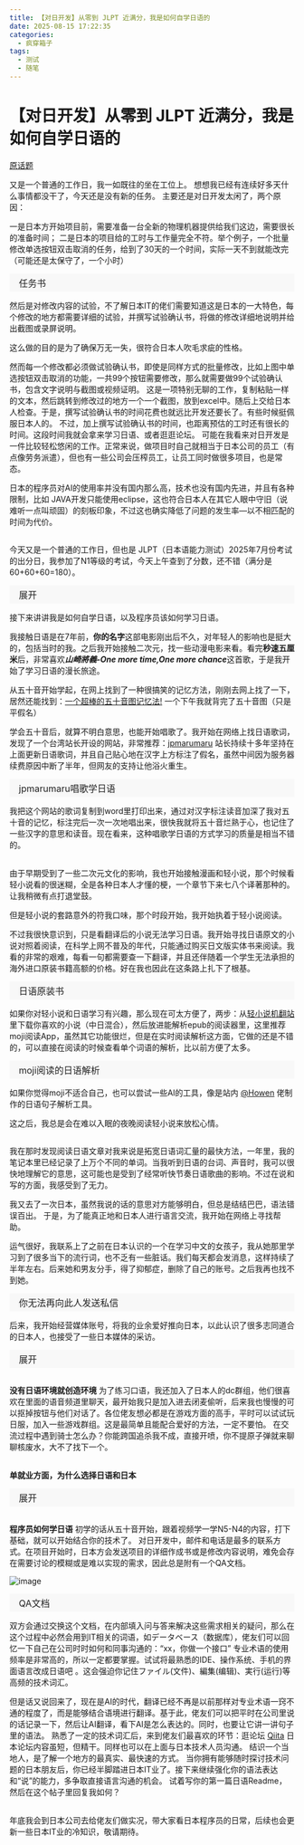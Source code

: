 ```yaml
---
title: 【对日开发】从零到 JLPT 近满分，我是如何自学日语的
date: 2025-08-15 17:22:35
categories:
  - 疯穿箱子
tags:
  - 测试
  - 随笔
---
```


# 【对日开发】从零到 JLPT 近满分，我是如何自学日语的

[原话题](https://linux.do/t/topic/897306)

又是一个普通的工作日，我一如既往的坐在工位上。
想想我已经有连续好多天什么事情都没干了，今天还是没有新的任务。
主要还是对日开发太闲了，两个原因：

一是日本方开始项目前，需要准备一台全新的物理机器提供给我们这边，需要很长的准备时间；
二是日本的项目给的工时与工作量完全不符。举个例子，一个批量修改单选按钮双击取消的任务，给到了30天的一个时间，实际一天不到就能改完（可能还是太保守了，一个小时）

<details id="post-cooked-html__details-897306-1-0" dir="auto" style="display: block; outline: none; background-color: rgb(248, 248, 248); padding: 0.25rem 0.75rem; margin-bottom: 0.5rem; color: rgb(34, 34, 34); font-family: Inter, Arial, sans-serif; font-size: 16px; font-style: normal; font-variant-ligatures: none; font-variant-caps: normal; font-weight: 400; letter-spacing: normal; orphans: 2; text-align: start; text-indent: 0px; text-transform: none; widows: 2; word-spacing: 0px; -webkit-text-stroke-width: 0px; white-space: normal; text-decoration-thickness: initial; text-decoration-style: initial; text-decoration-color: initial;"><summary style="display: block; outline: none; cursor: pointer;"><span>&nbsp;</span>任务书</summary><p></p><div class="lightbox-wrapper" style="display: inline-block; vertical-align: middle; outline: 0px;"><a class="lightbox" href="https://linux.do/uploads/default/original/4X/d/c/5/dc5731f58b5397c59ff23a80f4ad0e8fb9d87bc6.png" data-download-href="https://linux.do/uploads/default/dc5731f58b5397c59ff23a80f4ad0e8fb9d87bc6" title="image" style="background-color: rgba(0, 0, 0, 0); color: rgb(0, 136, 204); text-decoration: none; cursor: pointer; outline: 0px; overflow-wrap: break-word; position: relative; display: inline-block; overflow: hidden; transition: 0.6s cubic-bezier(0.165, 0.84, 0.44, 1);"><img src="https://linux.do/uploads/default/optimized/4X/d/c/5/dc5731f58b5397c59ff23a80f4ad0e8fb9d87bc6_2_690x340.png" alt="image" data-base62-sha1="vrdRd7Abcx8FlEDpT5HNgESmhOS" width="690" height="340" srcset="https://linux.do/uploads/default/optimized/4X/d/c/5/dc5731f58b5397c59ff23a80f4ad0e8fb9d87bc6_2_690x340.png, https://linux.do/uploads/default/original/4X/d/c/5/dc5731f58b5397c59ff23a80f4ad0e8fb9d87bc6.png 1.5x, https://linux.do/uploads/default/original/4X/d/c/5/dc5731f58b5397c59ff23a80f4ad0e8fb9d87bc6.png 2x" data-dominant-color="F0F1F1" loading="lazy" style="border-style: none; vertical-align: middle; outline: 0px; object-fit: cover; object-position: center top; max-width: 100%; height: auto; display: inline-block; opacity: 0.6 !important; background-color: rgb(240, 241, 241); aspect-ratio: 690 / 340;"><div class="meta" style="outline: 0px; --meta-element-margin: 0.375em; position: absolute; bottom: 0px; width: 666.029px; color: rgb(255, 255, 255); background: none 0% 0% / auto repeat scroll padding-box border-box rgb(34, 34, 34); opacity: 0; transition: opacity 0.2s; display: flex; align-items: center;"><svg class="fa d-icon d-icon-far-image svg-icon" aria-hidden="true"><use href="#far-image"></use></svg><span class="filename" style="outline: 0px; margin: 6px 6px 6px 0px; overflow: hidden; white-space: nowrap; text-overflow: ellipsis;"></span><span class="informations" style="outline: 0px; margin: 6px; padding-right: 20px; color: rgb(166, 166, 166); font-size: 16px; flex-shrink: 0; flex-grow: 3;"></span><svg class="fa d-icon d-icon-discourse-expand svg-icon" aria-hidden="true"><use href="#discourse-expand"></use></svg></div></a></div><p></p></details>

然后是对修改内容的试验，不了解日本IT的佬们需要知道这是日本的一大特色，每个修改的地方都需要详细的试验，并撰写试验确认书，将做的修改详细地说明并给出截图或录屏说明。

这么做的目的是为了确保万无一失，很符合日本人吹毛求疵的性格。

然而每一个修改都必须做试验确认书，即使是同样方式的批量修改，比如上图中单选按钮双击取消的功能，一共99个按钮需要修改，那么就需要做99个试验确认书，包含文字说明与截图或视频证明。
这是一项特别无聊的工作，复制粘贴一样的文本，然后跳转到修改过的地方一个一个截图，放到excel中。随后上交给日本人检查。于是，撰写试验确认书的时间花费也就远比开发还要长了。有些时候挺佩服日本人的。
不过，加上撰写试验确认书的时间，也距离预估的工时还有很长的时间。这段时间我就会拿来学习日语、或者逛逛论坛。
可能在我看来对日开发是一件比较轻松悠闲的工作。正常来说，做项目时自己就相当于日本公司的员工（有点像劳务派遣），但也有一些公司会压榨员工，让员工同时做很多项目，也是常态。

日本的程序员对AI的使用率并没有国内那么高，技术也没有国内先进，并且有各种限制，比如 JAVA开发只能使用eclipse，这也符合日本人在其它人眼中守旧（说难听一点叫顽固）的刻板印象，不过这也确实降低了问题的发生率—以不相匹配的时间为代价。

##  

今天又是一个普通的工作日，但也是 JLPT（日本语能力测试）2025年7月份考试的出分日，我参加了N1等级的考试，今天上午查到了分数，还不错（满分是60+60+60=180）。

<details id="post-cooked-html__details-897306-1-1" dir="auto" style="display: block; outline: none; background-color: rgb(248, 248, 248); padding: 0.25rem 0.75rem; margin-bottom: 0.5rem; color: rgb(34, 34, 34); font-family: Inter, Arial, sans-serif; font-size: 16px; font-style: normal; font-variant-ligatures: none; font-variant-caps: normal; font-weight: 400; letter-spacing: normal; orphans: 2; text-align: start; text-indent: 0px; text-transform: none; widows: 2; word-spacing: 0px; -webkit-text-stroke-width: 0px; white-space: normal; text-decoration-thickness: initial; text-decoration-style: initial; text-decoration-color: initial;"><summary style="display: block; outline: none; cursor: pointer;"><span>&nbsp;</span>展开</summary><p></p><div class="lightbox-wrapper" style="display: inline-block; vertical-align: middle; outline: 0px;"><a class="lightbox" href="https://linux.do/uploads/default/original/4X/6/c/1/6c10b3f0fc7563b6b1ed2d50bbedeb1588549507.jpeg" data-download-href="https://linux.do/uploads/default/6c10b3f0fc7563b6b1ed2d50bbedeb1588549507" title="cdbdca68acb23638fce519996ef8af0c" style="background-color: rgba(0, 0, 0, 0); color: rgb(0, 136, 204); text-decoration: none; cursor: pointer; outline: 0px; overflow-wrap: break-word; position: relative; display: inline-block; overflow: hidden; transition: 0.6s cubic-bezier(0.165, 0.84, 0.44, 1);"><img src="https://linux.do/uploads/default/optimized/4X/6/c/1/6c10b3f0fc7563b6b1ed2d50bbedeb1588549507_2_345x217.jpeg" alt="cdbdca68acb23638fce519996ef8af0c" data-base62-sha1="fpZlRnXzY75J98XYZ7i65aQW95Z" width="345" height="217" srcset="https://linux.do/uploads/default/optimized/4X/6/c/1/6c10b3f0fc7563b6b1ed2d50bbedeb1588549507_2_345x217.jpeg, https://linux.do/uploads/default/optimized/4X/6/c/1/6c10b3f0fc7563b6b1ed2d50bbedeb1588549507_2_517x325.jpeg 1.5x, https://linux.do/uploads/default/optimized/4X/6/c/1/6c10b3f0fc7563b6b1ed2d50bbedeb1588549507_2_690x434.jpeg 2x" data-dominant-color="E8EAEB" loading="lazy" style="border-style: none; vertical-align: middle; outline: 0px; object-fit: cover; object-position: center top; max-width: 100%; height: auto; display: inline-block; opacity: 0.6 !important; background-color: rgb(232, 234, 235); aspect-ratio: 345 / 217;"><div class="meta" style="outline: 0px; --meta-element-margin: 0.375em; position: absolute; bottom: 0px; width: 345px; color: rgb(255, 255, 255); background: none 0% 0% / auto repeat scroll padding-box border-box rgb(34, 34, 34); opacity: 0; transition: opacity 0.2s; display: flex; align-items: center;"><svg class="fa d-icon d-icon-far-image svg-icon" aria-hidden="true"><use href="#far-image"></use></svg><span class="filename" style="outline: 0px; margin: 6px 6px 6px 0px; overflow: hidden; white-space: nowrap; text-overflow: ellipsis;"></span><span class="informations" style="outline: 0px; margin: 6px; padding-right: 20px; color: rgb(166, 166, 166); font-size: 16px; flex-shrink: 0; flex-grow: 3;"></span><svg class="fa d-icon d-icon-discourse-expand svg-icon" aria-hidden="true"><use href="#discourse-expand"></use></svg></div></a></div><p></p></details>

接下来讲讲我是如何自学日语，以及程序员该如何学习日语。

我接触日语是在7年前，**你的名字**这部电影刚出后不久，对年轻人的影响也是挺大的，包括当时的我。之后我开始接触二次元，找一些动漫电影来看。看完**秒速五厘米**后，非常喜欢***山崎將義-One more time,One more chance***这首歌，于是我开始了学习日语的漫长旅途。

从五十音开始学起，在网上找到了一种很搞笑的记忆方法，刚刚去网上找了一下，居然还能找到：[一个超棒的五十音图记忆法!](https://www.bilibili.com/opus/189247529056385001) 一个下午我就背完了五十音图（只是平假名）

学会五十音后，就算不明白意思，也能开始唱歌了。我开始在网络上找日语歌词，发现了一个台湾站长开设的网站，非常推荐：[jpmarumaru](https://www.marumaru-x.com/japanese-song)
站长持续十多年坚持在上面更新日语歌词，并且自己贴心地在汉字上方标注了假名，虽然中间因为服务器续费原因中断了半年，但网友的支持让他浴火重生。

<details id="post-cooked-html__details-897306-1-2" dir="auto" style="display: block; outline: none; background-color: rgb(248, 248, 248); padding: 0.25rem 0.75rem; margin-bottom: 0.5rem; color: rgb(34, 34, 34); font-family: Inter, Arial, sans-serif; font-size: 16px; font-style: normal; font-variant-ligatures: none; font-variant-caps: normal; font-weight: 400; letter-spacing: normal; orphans: 2; text-align: start; text-indent: 0px; text-transform: none; widows: 2; word-spacing: 0px; -webkit-text-stroke-width: 0px; white-space: normal; text-decoration-thickness: initial; text-decoration-style: initial; text-decoration-color: initial;"><summary style="display: block; outline: none; cursor: pointer;"><span>&nbsp;</span>jpmarumaru唱歌学日语</summary><p></p><div class="lightbox-wrapper" style="display: inline-block; vertical-align: middle; outline: 0px;"><a class="lightbox" href="https://linux.do/uploads/default/original/4X/a/5/2/a523db8fd2b81fefb88b99c44c72711493959111.png" data-download-href="https://linux.do/uploads/default/a523db8fd2b81fefb88b99c44c72711493959111" title="image" style="background-color: rgba(0, 0, 0, 0); color: rgb(0, 136, 204); text-decoration: none; cursor: pointer; outline: 0px; overflow-wrap: break-word; position: relative; display: inline-block; overflow: hidden; transition: 0.6s cubic-bezier(0.165, 0.84, 0.44, 1);"><img src="https://linux.do/uploads/default/original/4X/a/5/2/a523db8fd2b81fefb88b99c44c72711493959111.png" alt="image" data-base62-sha1="nyTBEvNpUncTd1DIwAXp9PovlEB" width="511" height="346" loading="lazy" style="border-style: none; vertical-align: middle; outline: 0px; object-fit: cover; object-position: center top; max-width: 100%; height: auto; display: inline-block; opacity: 0.6 !important; aspect-ratio: 511 / 346;"><div class="meta" style="outline: 0px; --meta-element-margin: 0.375em; position: absolute; bottom: 0px; width: 510.99px; color: rgb(255, 255, 255); background: none 0% 0% / auto repeat scroll padding-box border-box rgb(34, 34, 34); opacity: 0; transition: opacity 0.2s; display: flex; align-items: center;"><svg class="fa d-icon d-icon-far-image svg-icon" aria-hidden="true"><use href="#far-image"></use></svg><span class="filename" style="outline: 0px; margin: 6px 6px 6px 0px; overflow: hidden; white-space: nowrap; text-overflow: ellipsis;"></span><span class="informations" style="outline: 0px; margin: 6px; padding-right: 20px; color: rgb(166, 166, 166); font-size: 16px; flex-shrink: 0; flex-grow: 3;"></span><svg class="fa d-icon d-icon-discourse-expand svg-icon" aria-hidden="true"><use href="#discourse-expand"></use></svg></div></a></div><p></p></details>

我把这个网站的歌词复制到word里打印出来，通过对汉字标注读音加深了我对五十音的记忆，标注完后一次一次地唱出来，很快我就将五十音烂熟于心，也记住了一些汉字的意思和读音。现在看来，这种唱歌学日语的方式学习的质量是相当不错的。

##  

由于早期受到了一些二次元文化的影响，我也开始接触漫画和轻小说，那个时候看轻小说看的很迷糊，全是各种日本人才懂的梗，一个章节下来七八个译著那种的。让我稍微有点打退堂鼓。

但是轻小说的套路意外的符我口味，那个时段开始，我开始执着于轻小说阅读。

不过我很快意识到，只是看翻译后的小说无法学习日语。我开始寻找日语原文的小说对照着阅读，在科学上网不普及的年代，只能通过购买日文版实体书来阅读。我看的非常的艰难，每看一句都需要查一下翻译，并且还伴随着一个学生无法承担的海外进口原装书籍高额的价格。好在我也因此在这条路上扎下了根基。

<details id="post-cooked-html__details-897306-1-3" dir="auto" style="display: block; outline: none; background-color: rgb(248, 248, 248); padding: 0.25rem 0.75rem; margin-bottom: 0.5rem; color: rgb(34, 34, 34); font-family: Inter, Arial, sans-serif; font-size: 16px; font-style: normal; font-variant-ligatures: none; font-variant-caps: normal; font-weight: 400; letter-spacing: normal; orphans: 2; text-align: start; text-indent: 0px; text-transform: none; widows: 2; word-spacing: 0px; -webkit-text-stroke-width: 0px; white-space: normal; text-decoration-thickness: initial; text-decoration-style: initial; text-decoration-color: initial;"><summary style="display: block; outline: none; cursor: pointer;"><span>&nbsp;</span>日语原装书</summary><p></p><div class="lightbox-wrapper" style="display: inline-block; vertical-align: middle; outline: 0px;"><a class="lightbox" href="https://linux.do/uploads/default/original/4X/b/0/c/b0c7fae3631ecde643ea27257fec7aa1a11a2d87.jpeg" data-download-href="https://linux.do/uploads/default/b0c7fae3631ecde643ea27257fec7aa1a11a2d87" title="image" style="background-color: rgba(0, 0, 0, 0); color: rgb(0, 136, 204); text-decoration: none; cursor: pointer; outline: 0px; overflow-wrap: break-word; position: relative; display: inline-block; overflow: hidden; transition: 0.6s cubic-bezier(0.165, 0.84, 0.44, 1);"><img src="https://linux.do/uploads/default/optimized/4X/b/0/c/b0c7fae3631ecde643ea27257fec7aa1a11a2d87_2_317x250.jpeg" alt="image" data-base62-sha1="pdSunIHS6yL9XCjOeRlvsT5hSyb" width="317" height="250" srcset="https://linux.do/uploads/default/optimized/4X/b/0/c/b0c7fae3631ecde643ea27257fec7aa1a11a2d87_2_317x250.jpeg, https://linux.do/uploads/default/optimized/4X/b/0/c/b0c7fae3631ecde643ea27257fec7aa1a11a2d87_2_475x375.jpeg 1.5x, https://linux.do/uploads/default/optimized/4X/b/0/c/b0c7fae3631ecde643ea27257fec7aa1a11a2d87_2_634x500.jpeg 2x" data-dominant-color="AEADA8" loading="lazy" style="border-style: none; vertical-align: middle; outline: 0px; object-fit: cover; object-position: center top; max-width: 100%; height: auto; display: inline-block; opacity: 0.6 !important; background-color: rgb(174, 173, 168); aspect-ratio: 317 / 250;"><div class="meta" style="outline: 0px; --meta-element-margin: 0.375em; position: absolute; bottom: 0px; width: 316.992px; color: rgb(255, 255, 255); background: none 0% 0% / auto repeat scroll padding-box border-box rgb(34, 34, 34); opacity: 0; transition: opacity 0.2s; display: flex; align-items: center;"><svg class="fa d-icon d-icon-far-image svg-icon" aria-hidden="true"><use href="#far-image"></use></svg><span class="filename" style="outline: 0px; margin: 6px 6px 6px 0px; overflow: hidden; white-space: nowrap; text-overflow: ellipsis;"></span><span class="informations" style="outline: 0px; margin: 6px; padding-right: 20px; color: rgb(166, 166, 166); font-size: 16px; flex-shrink: 0; flex-grow: 3;"></span><svg class="fa d-icon d-icon-discourse-expand svg-icon" aria-hidden="true"><use href="#discourse-expand"></use></svg></div></a></div><p></p></details>

如果你对轻小说和日语学习有兴趣，那么现在可太方便了，两步：从[轻小说机翻站](https://books.fishhawk.top/)里下载你喜欢的小说（中日混合），然后放进能解析epub的阅读器里，这里推荐moji阅读App，虽然其它功能很烂，但是在实时阅读解析这方面，它做的还是不错的，可以直接在阅读的时候查看单个词语的解析，比以前方便了太多。

<details id="post-cooked-html__details-897306-1-4" dir="auto" style="display: block; outline: none; background-color: rgb(248, 248, 248); padding: 0.25rem 0.75rem; margin-bottom: 0.5rem; color: rgb(34, 34, 34); font-family: Inter, Arial, sans-serif; font-size: 16px; font-style: normal; font-variant-ligatures: none; font-variant-caps: normal; font-weight: 400; letter-spacing: normal; orphans: 2; text-align: start; text-indent: 0px; text-transform: none; widows: 2; word-spacing: 0px; -webkit-text-stroke-width: 0px; white-space: normal; text-decoration-thickness: initial; text-decoration-style: initial; text-decoration-color: initial;"><summary style="display: block; outline: none; cursor: pointer;"><span>&nbsp;</span>moji阅读的日语解析</summary><p></p><div class="lightbox-wrapper" style="display: inline-block; vertical-align: middle; outline: 0px;"><a class="lightbox" href="https://linux.do/uploads/default/original/4X/e/5/b/e5b66706700ba1bf69dd88a73e507ba8327c1370.jpeg" data-download-href="https://linux.do/uploads/default/e5b66706700ba1bf69dd88a73e507ba8327c1370" title="81698ea16ab07bd44fee055cf2dfba6c" style="background-color: rgba(0, 0, 0, 0); color: rgb(0, 136, 204); text-decoration: none; cursor: pointer; outline: 0px; overflow-wrap: break-word; position: relative; display: inline-block; overflow: hidden; transition: 0.6s cubic-bezier(0.165, 0.84, 0.44, 1);"><img src="https://linux.do/uploads/default/optimized/4X/e/5/b/e5b66706700ba1bf69dd88a73e507ba8327c1370_2_251x500.jpeg" alt="81698ea16ab07bd44fee055cf2dfba6c" data-base62-sha1="wM88rpk5Cj4qDJEuye5iBGMsfxm" width="251" height="500" srcset="https://linux.do/uploads/default/optimized/4X/e/5/b/e5b66706700ba1bf69dd88a73e507ba8327c1370_2_251x500.jpeg, https://linux.do/uploads/default/optimized/4X/e/5/b/e5b66706700ba1bf69dd88a73e507ba8327c1370_2_376x750.jpeg 1.5x, https://linux.do/uploads/default/optimized/4X/e/5/b/e5b66706700ba1bf69dd88a73e507ba8327c1370_2_502x1000.jpeg 2x" data-dominant-color="302E2C" loading="lazy" style="border-style: none; vertical-align: middle; outline: 0px; object-fit: cover; object-position: center top; max-width: 100%; height: auto; display: inline-block; opacity: 0.6 !important; background-color: rgb(48, 46, 44); aspect-ratio: 251 / 500;"><div class="meta" style="outline: 0px; --meta-element-margin: 0.375em; position: absolute; bottom: 0px; width: 250.99px; color: rgb(255, 255, 255); background: none 0% 0% / auto repeat scroll padding-box border-box rgb(34, 34, 34); opacity: 0; transition: opacity 0.2s; display: flex; align-items: center;"><svg class="fa d-icon d-icon-far-image svg-icon" aria-hidden="true"><use href="#far-image"></use></svg><span class="filename" style="outline: 0px; margin: 6px 6px 6px 0px; overflow: hidden; white-space: nowrap; text-overflow: ellipsis;"></span><span class="informations" style="outline: 0px; margin: 6px; padding-right: 20px; color: rgb(166, 166, 166); font-size: 16px; flex-shrink: 0; flex-grow: 3;"></span><svg class="fa d-icon d-icon-discourse-expand svg-icon" aria-hidden="true"><use href="#discourse-expand"></use></svg></div></a></div><p></p></details>

如果你觉得moji不适合自己，也可以尝试一些AI的工具，像是站内
[@Howen](https://linux.do/u/howen) 佬制作的日语句子解析工具。

这之后，我总是会在难以入眠的夜晚阅读轻小说来放松心情。

##  

我在那时发现阅读日语文章对我来说是拓宽日语词汇量的最快方法，一年里，我的笔记本里已经记录了上万个不同的单词。当我听到日语的台词、声音时，我可以很快地理解它的意思，这可能也是受到了经常听快节奏日语歌曲的影响。不过在说和写的方面，我感受到了无力。

我又去了一次日本，虽然我说的话的意思对方能够明白，但总是结结巴巴，语法错误百出。
于是，为了能真正地和日本人进行语言交流，我开始在网络上寻找帮助。

运气很好，我联系上了之前在日本认识的一个在学习中文的女孩子，我从她那里学习到了很多当下的流行词，也不乏有一些脏话。我们每天都会发消息，这样持续了半年左右。后来她和男友分手，得了抑郁症，删除了自己的账号。之后我再也找不到她。

<details id="post-cooked-html__details-897306-1-5" dir="auto" style="display: block; outline: none; background-color: rgb(248, 248, 248); padding: 0.25rem 0.75rem; margin-bottom: 0.5rem; color: rgb(34, 34, 34); font-family: Inter, Arial, sans-serif; font-size: 16px; font-style: normal; font-variant-ligatures: none; font-variant-caps: normal; font-weight: 400; letter-spacing: normal; orphans: 2; text-align: start; text-indent: 0px; text-transform: none; widows: 2; word-spacing: 0px; -webkit-text-stroke-width: 0px; white-space: normal; text-decoration-thickness: initial; text-decoration-style: initial; text-decoration-color: initial;"><summary style="display: block; outline: none; cursor: pointer;"><span>&nbsp;</span>你无法再向此人发送私信</summary><p></p><div class="lightbox-wrapper" style="display: inline-block; vertical-align: middle; outline: 0px;"><a class="lightbox" href="https://linux.do/uploads/default/original/4X/3/2/6/3269a931a925a4fbe2cd1691339beebfe4a1575f.jpeg" data-download-href="https://linux.do/uploads/default/3269a931a925a4fbe2cd1691339beebfe4a1575f" title="f396a8815a3a568b4e842fd7b22aa000" style="background-color: rgba(0, 0, 0, 0); color: rgb(0, 136, 204); text-decoration: none; cursor: pointer; outline: 0px; overflow-wrap: break-word; position: relative; display: inline-block; overflow: hidden; transition: 0.6s cubic-bezier(0.165, 0.84, 0.44, 1);"><img src="https://linux.do/uploads/default/optimized/4X/3/2/6/3269a931a925a4fbe2cd1691339beebfe4a1575f_2_249x499.jpeg" alt="f396a8815a3a568b4e842fd7b22aa000" data-base62-sha1="7bYfyN9yHgSJOyWCBjxBPv15Shx" width="249" height="499" srcset="https://linux.do/uploads/default/optimized/4X/3/2/6/3269a931a925a4fbe2cd1691339beebfe4a1575f_2_249x499.jpeg, https://linux.do/uploads/default/optimized/4X/3/2/6/3269a931a925a4fbe2cd1691339beebfe4a1575f_2_373x748.jpeg 1.5x, https://linux.do/uploads/default/optimized/4X/3/2/6/3269a931a925a4fbe2cd1691339beebfe4a1575f_2_498x998.jpeg 2x" data-dominant-color="172229" loading="lazy" style="border-style: none; vertical-align: middle; outline: 0px; object-fit: cover; object-position: center top; max-width: 100%; height: auto; display: inline-block; opacity: 0.6 !important; background-color: rgb(23, 34, 41); aspect-ratio: 249 / 499;"><div class="meta" style="outline: 0px; --meta-element-margin: 0.375em; position: absolute; bottom: 0px; width: 248.997px; color: rgb(255, 255, 255); background: none 0% 0% / auto repeat scroll padding-box border-box rgb(34, 34, 34); opacity: 0; transition: opacity 0.2s; display: flex; align-items: center;"><svg class="fa d-icon d-icon-far-image svg-icon" aria-hidden="true"><use href="#far-image"></use></svg><span class="filename" style="outline: 0px; margin: 6px 6px 6px 0px; overflow: hidden; white-space: nowrap; text-overflow: ellipsis;"></span><span class="informations" style="outline: 0px; margin: 6px; padding-right: 20px; color: rgb(166, 166, 166); font-size: 16px; flex-shrink: 0; flex-grow: 3;"></span><svg class="fa d-icon d-icon-discourse-expand svg-icon" aria-hidden="true"><use href="#discourse-expand"></use></svg></div></a></div><br><div class="lightbox-wrapper" style="display: inline-block; vertical-align: middle; outline: 0px;"><a class="lightbox" href="https://linux.do/uploads/default/original/4X/6/c/6/6c6116f9704bbee6b0ab2345598967ab08814e01.jpeg" data-download-href="https://linux.do/uploads/default/6c6116f9704bbee6b0ab2345598967ab08814e01" title="23a7c12e04ed1a77341710d98818a5b4" style="background-color: rgba(0, 0, 0, 0); color: rgb(0, 136, 204); text-decoration: none; cursor: pointer; outline: 0px; overflow-wrap: break-word; position: relative; display: inline-block; overflow: hidden; transition: 0.6s cubic-bezier(0.165, 0.84, 0.44, 1);"><img src="https://linux.do/uploads/default/optimized/4X/6/c/6/6c6116f9704bbee6b0ab2345598967ab08814e01_2_112x500.jpeg" alt="23a7c12e04ed1a77341710d98818a5b4" data-base62-sha1="fsLzZVajaFu0p6EgCfATSRA9Mc1" width="112" height="500" srcset="https://linux.do/uploads/default/optimized/4X/6/c/6/6c6116f9704bbee6b0ab2345598967ab08814e01_2_112x500.jpeg, https://linux.do/uploads/default/optimized/4X/6/c/6/6c6116f9704bbee6b0ab2345598967ab08814e01_2_168x750.jpeg 1.5x, https://linux.do/uploads/default/optimized/4X/6/c/6/6c6116f9704bbee6b0ab2345598967ab08814e01_2_224x1000.jpeg 2x" data-dominant-color="0E0F0E" loading="lazy" style="border-style: none; vertical-align: middle; outline: 0px; object-fit: cover; object-position: center top; max-width: 100%; height: auto; display: inline-block; opacity: 0.6 !important; background-color: rgb(14, 15, 14); aspect-ratio: 112 / 500;"><div class="meta" style="outline: 0px; --meta-element-margin: 0.375em; position: absolute; bottom: 0px; width: 111.992px; color: rgb(255, 255, 255); background: none 0% 0% / auto repeat scroll padding-box border-box rgb(34, 34, 34); opacity: 0; transition: opacity 0.2s; display: flex; align-items: center;"><svg class="fa d-icon d-icon-far-image svg-icon" aria-hidden="true"><use href="#far-image"></use></svg><span class="filename" style="outline: 0px; margin: 6px 6px 6px 0px; overflow: hidden; white-space: nowrap; text-overflow: ellipsis;"></span><span class="informations" style="outline: 0px; margin: 6px; padding-right: 20px; color: rgb(166, 166, 166); font-size: 16px; flex-shrink: 0; flex-grow: 3;"></span><svg class="fa d-icon d-icon-discourse-expand svg-icon" aria-hidden="true"><use href="#discourse-expand"></use></svg></div></a></div><p></p></details>

后来，我开始经营媒体账号，将我的业余爱好推向日本，以此认识了很多志同道合的日本人，也接受了一些日本媒体的采访。

<details id="post-cooked-html__details-897306-1-6" dir="auto" style="display: block; outline: none; background-color: rgb(248, 248, 248); padding: 0.25rem 0.75rem; margin-bottom: 0.5rem; color: rgb(34, 34, 34); font-family: Inter, Arial, sans-serif; font-size: 16px; font-style: normal; font-variant-ligatures: none; font-variant-caps: normal; font-weight: 400; letter-spacing: normal; orphans: 2; text-align: start; text-indent: 0px; text-transform: none; widows: 2; word-spacing: 0px; -webkit-text-stroke-width: 0px; white-space: normal; text-decoration-thickness: initial; text-decoration-style: initial; text-decoration-color: initial;"><summary style="display: block; outline: none; cursor: pointer;"><span>&nbsp;</span>展开</summary><p></p><div class="lightbox-wrapper" style="display: inline-block; vertical-align: middle; outline: 0px;"><a class="lightbox" href="https://linux.do/uploads/default/original/4X/b/d/0/bd0c65c5fef4925a09493a4429fbafb1dd3e0f4b.jpeg" data-download-href="https://linux.do/uploads/default/bd0c65c5fef4925a09493a4429fbafb1dd3e0f4b" title="74da413d4a38c931e63e97e24f688d0d" style="background-color: rgba(0, 0, 0, 0); color: rgb(0, 136, 204); text-decoration: none; cursor: pointer; outline: 0px; overflow-wrap: break-word; position: relative; display: inline-block; overflow: hidden; transition: 0.6s cubic-bezier(0.165, 0.84, 0.44, 1);"><img src="https://linux.do/uploads/default/optimized/4X/b/d/0/bd0c65c5fef4925a09493a4429fbafb1dd3e0f4b_2_97x500.jpeg" alt="74da413d4a38c931e63e97e24f688d0d" data-base62-sha1="qYoNOQ5QniZAStwM4mxYkGrykn9" width="97" height="500" srcset="https://linux.do/uploads/default/optimized/4X/b/d/0/bd0c65c5fef4925a09493a4429fbafb1dd3e0f4b_2_97x500.jpeg, https://linux.do/uploads/default/optimized/4X/b/d/0/bd0c65c5fef4925a09493a4429fbafb1dd3e0f4b_2_145x750.jpeg 1.5x, https://linux.do/uploads/default/optimized/4X/b/d/0/bd0c65c5fef4925a09493a4429fbafb1dd3e0f4b_2_194x1000.jpeg 2x" data-dominant-color="1B2931" loading="lazy" style="border-style: none; vertical-align: middle; outline: 0px; object-fit: cover; object-position: center top; max-width: 100%; height: auto; display: inline-block; opacity: 0.6 !important; background-color: rgb(27, 41, 49); aspect-ratio: 97 / 500;"><div class="meta" style="outline: 0px; --meta-element-margin: 0.375em; position: absolute; bottom: 0px; width: 96.9922px; color: rgb(255, 255, 255); background: none 0% 0% / auto repeat scroll padding-box border-box rgb(34, 34, 34); opacity: 0; transition: opacity 0.2s; display: flex; align-items: center;"><svg class="fa d-icon d-icon-far-image svg-icon" aria-hidden="true"><use href="#far-image"></use></svg><span class="filename" style="outline: 0px; margin: 6px 6px 6px 0px; overflow: hidden; white-space: nowrap; text-overflow: ellipsis;"></span><span class="informations" style="outline: 0px; margin: 6px; padding-right: 20px; color: rgb(166, 166, 166); font-size: 16px; flex-shrink: 0; flex-grow: 3;"></span><svg class="fa d-icon d-icon-discourse-expand svg-icon" aria-hidden="true"><use href="#discourse-expand"></use></svg></div></a></div><p></p></details>

##  

**没有日语环境就创造环境** 为了练习口语，我还加入了日本人的dc群组，他们很喜欢在里面的语音频道里聊天，最开始我只是加入进去闭麦偷听，后来我也慢慢的可以抠掉按钮与他们对话了。各位佬友想必都是在游戏方面的高手，平时可以试试玩日服，加入一些游戏群组。这是最简单且能配合爱好的方法，一定不要怕。
在交流过程中遇到骑士怎么办？你能跨国追杀我不成，直接开喷，你不提原子弹就来聊聊核废水，大不了找下一个。

##  

**单就业方面，为什么选择日语和日本**

<details id="post-cooked-html__details-897306-1-7" dir="auto" style="display: block; outline: none; background-color: rgb(248, 248, 248); padding: 0.25rem 0.75rem; margin-bottom: 0.5rem; color: rgb(34, 34, 34); font-family: Inter, Arial, sans-serif; font-size: 16px; font-style: normal; font-variant-ligatures: none; font-variant-caps: normal; font-weight: 400; letter-spacing: normal; orphans: 2; text-align: start; text-indent: 0px; text-transform: none; widows: 2; word-spacing: 0px; -webkit-text-stroke-width: 0px; white-space: normal; text-decoration-thickness: initial; text-decoration-style: initial; text-decoration-color: initial;"><summary style="display: block; outline: none; cursor: pointer;"><span>&nbsp;</span>展开</summary><p><strong style="font-weight: bolder;"></strong><br></p><aside class="quote no-group" data-username="TooAme" data-post="17" data-topic="857884" data-full="true" data-expanded="false" style="margin-top: 1em; margin-bottom: 1em;"><div class="title" style="display: flex; align-items: start; gap: 8px; color: rgb(100, 100, 100); padding: 0.8em 0.8em 0px; border-left: 5px solid rgb(211, 211, 211); background-color: rgba(34, 34, 34, 0.05); cursor: default; user-select: none;"></div><blockquote id="quote-id-857884-17-0" style="border-left: 5px solid rgb(211, 211, 211); background-color: rgba(34, 34, 34, 0.05); margin-left: 0px; margin-right: 0px; padding: 0.75em; margin-top: 0px;"><div class="post__contents-cooked-quote" style="margin-top: 0px !important; margin-bottom: 0px !important;"><p dir="auto" style="margin-top: 0px !important; margin-bottom: 0px !important;"><br><br><br><br><br><br><br><br><br><br><br><br><br><br><strong style="font-weight: bolder;"></strong><br><br></p></div></blockquote></aside></details>

##  

**程序员如何学日语**
初学的话从五十音开始，跟着视频学一学N5-N4的内容，打下基础，就可以开始结合你的技术了。
对日开发中，邮件和电话是最多的联系方式。在项目开始时，日本方会发送项目的详细作成书或是修改内容说明，难免会存在需要讨论的模糊或是难以实现的需求，因此总是附有一个QA文档。

![image](https://linux.do/uploads/default/original/4X/5/e/d/5ed1488adcd2dfddc95712a67d2cb60d2af5cd22.png)

<details id="post-cooked-html__details-897306-1-8" dir="auto" style="display: block; outline: none; background-color: rgb(248, 248, 248); padding: 0.25rem 0.75rem; margin-bottom: 0.5rem; color: rgb(34, 34, 34); font-family: Inter, Arial, sans-serif; font-size: 16px; font-style: normal; font-variant-ligatures: none; font-variant-caps: normal; font-weight: 400; letter-spacing: normal; orphans: 2; text-align: start; text-indent: 0px; text-transform: none; widows: 2; word-spacing: 0px; -webkit-text-stroke-width: 0px; white-space: normal; text-decoration-thickness: initial; text-decoration-style: initial; text-decoration-color: initial;"><summary style="display: block; outline: none; cursor: pointer;"><span>&nbsp;</span>QA文档</summary><p></p><div class="lightbox-wrapper" style="display: inline-block; vertical-align: middle; outline: 0px;"><a class="lightbox" href="https://linux.do/uploads/default/original/4X/7/6/7/767204c9d446bfcd2c1f87b923161ce4d52e3006.png" data-download-href="https://linux.do/uploads/default/767204c9d446bfcd2c1f87b923161ce4d52e3006" title="image" style="background-color: rgba(0, 0, 0, 0); color: rgb(0, 136, 204); text-decoration: none; cursor: pointer; outline: 0px; overflow-wrap: break-word; position: relative; display: inline-block; overflow: hidden; transition: 0.6s cubic-bezier(0.165, 0.84, 0.44, 1);"><img src="https://linux.do/uploads/default/original/4X/7/6/7/767204c9d446bfcd2c1f87b923161ce4d52e3006.png" alt="image" data-base62-sha1="gTOCMgTC69pzuD5i4k3SqDH55UW" width="690" height="247" data-dominant-color="F2F0ED" loading="lazy" style="border-style: none; vertical-align: middle; outline: 0px; object-fit: cover; object-position: center top; max-width: 100%; height: auto; display: inline-block; opacity: 0.6 !important; background-color: rgb(242, 240, 237); aspect-ratio: 690 / 247;"><div class="meta" style="outline: 0px; --meta-element-margin: 0.375em; position: absolute; bottom: 0px; width: 666.029px; color: rgb(255, 255, 255); background: none 0% 0% / auto repeat scroll padding-box border-box rgb(34, 34, 34); opacity: 0; transition: opacity 0.2s; display: flex; align-items: center;"><svg class="fa d-icon d-icon-far-image svg-icon" aria-hidden="true"><use href="#far-image"></use></svg><span class="filename" style="outline: 0px; margin: 6px 6px 6px 0px; overflow: hidden; white-space: nowrap; text-overflow: ellipsis;"></span><span class="informations" style="outline: 0px; margin: 6px; padding-right: 20px; color: rgb(166, 166, 166); font-size: 16px; flex-shrink: 0; flex-grow: 3;"></span><svg class="fa d-icon d-icon-discourse-expand svg-icon" aria-hidden="true"><use href="#discourse-expand"></use></svg></div></a></div><p></p></details>

双方会通过交换这个文档，在内部填入问与答来解决这些需求相关的疑问，那么在这个过程中必然会用到IT相关的词语，如データベース（数据库），佬友们可以回忆一下自己在公司时时如何和同事沟通的：“xx，你做一个接口”
专业术语的使用频率是非常高的，所以一定都要掌握。试试将最熟悉的IDE、操作系统、手机的界面语言改成日语吧 。这会强迫你记住ファイル(文件)、編集(编辑)、実行(运行)等高频的技术词汇。

但是话又说回来了，现在是AI的时代，翻译已经不再是以前那样对专业术语一窍不通的程度了，而是能够结合语境进行翻译。基于此，佬友们可以把平时在公司里说的话记录一下，然后让AI翻译，看下AI是怎么表达的。同时，也要让它讲一讲句子里的语法。
熟悉了一定的技术词汇后，来到佬友们最喜欢的环节：逛论坛 [Qiita](https://qiita.com/)
日本论坛内容虽短，但精干。同样也可以在上面与日本技术人员沟通。
结识一个当地人，是了解一个地方的最真实、最快速的方式。
当你拥有能够随时探讨技术问题的日本朋友后，你已经半脚踏进日本IT业了。接下来继续强化你的语法表达和“说”的能力，多争取直接语言沟通的机会。
试着写你的第一篇日语Readme，然后在这个帖子里回复我如何？

##  

年底我会到日本公司去给佬友们做实况，带大家看日本程序员的日常，后续也会更新一些日本IT业的冷知识，敬请期待。
